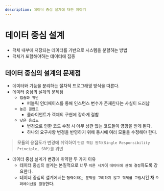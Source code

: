 ```yaml
---
description: 데이터 중심 설계에 대한 이야기
---
```


# 데이터 중심 설계

* 객체 내부에 저장되는 데이터를 기반으로 시스템을 분할하는 방법
* 객체가 포함해야하는 데이터에 집중

## 데이터 중심의 설계의 문제점

* 데이터와 기능을 분리하는 절차적 프로그래밍 방식을 따른다.
* 데이터 중심의 설계의 문제점
  * `캡슐화 위반`
    * 퍼블릭 인터페이스를 통해 인스턴스 변수가 존재한다는 사실이 드러남
  * `높은 결합도`
    * 클라이언트가 객체의 구현에 강하게 결합
  * `낮은 응집도`
    * 변경으로 인한 코드 수정 시 아무 상관 없는 코드들이 영향을 받게 된다.
    * 하나의 요구사항 변경을 반영하기 위해 동시에 여러 모듈을 수정해야 한다.

> 모듈의 응집도가 변경에 취약하여 `단일 책임 원칙(Single Responsibility Principle, SRP)`를 위반

* 데이터 중심 설계가 변경에 취약한 두 가지 이유
  * 데이터 중심의 설계는 본질적으로 너무 `이른 시기`에 `데이터에 관해 결정`하도록 강요한다.
  * 데이터 중심의 설계에서는 `협력이라는 문맥을 고려하지 않고 객체를 고립`시킨 채 `오퍼레이션을 결정`한다.
